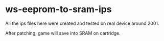 # ws-eeprom-to-sram-ips
All the ips files here were created and tested on real device around 2001.

After patching, game will save into SRAM on cartridge.
